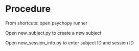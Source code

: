 # Procedure


From shortcuts: open psychopy runner


Open new_subject.py to create a new subject

Open new_session_info.py to enter subject ID and session ID
